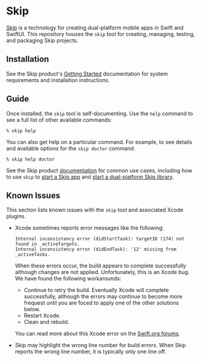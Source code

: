 # Skip

[Skip](https://skip.tools) is a technology for creating dual-platform mobile apps in Swift and SwiftUI. This repository houses the `skip` tool for creating, managing, testing, and packaging Skip projects.

## Installation

See the Skip product's [Getting Started](https://skip.tools/docs/#getting-started) documentation for system requirements and installation instructions.

## Guide

Once installed, the `skip` tool is self-documenting. Use the `help` command to see a full list of other available commands:

```shell
% skip help
```

You can also get help on a particular command. For example, to see details and available options for the `skip doctor` command:

```shell
% skip help doctor
```

See the Skip product [documentation](https://skip.tools/docs) for common use cases, including how to use `skip` to [start a Skip app](https://skip.tools/docs/#start-new-app) and [start a dual-platform Skip library](http://skip.tools/docs/#start-new-library).

## Known Issues

This section lists known issues with the `skip` tool and associated Xcode plugins.

- Xcode sometimes reports error messages like the following:

    ```shell
    Internal inconsistency error (didStartTask): targetID (174) not found in _activeTargets.
    Internal inconsistency error (didEndTask): '12' missing from _activeTasks.
    ```

    When these errors occur, the build appears to complete successfully although changes are not applied. Unfortunately, this is an Xcode bug. We have found the following workarounds:

    - Continue to retry the build. Eventually Xcode will complete successfully, although the errors may continue to become more frequest until you are foced to apply one of the other solutions below.
    - Restart Xcode.
    - Clean and rebuild.

    You can read more about this Xcode error on the [Swift.org forums](https://forums.swift.org/t/internal-inconsistency-error-didstarttask/61194).
- Skip may highlight the wrong line number for build errors. When Skip reports the wrong line number, it is typically only one line off.
